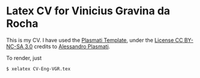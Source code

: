 Latex CV for Vinicius Gravina da Rocha
============

This is my CV. I have used the
[Plasmati Template](http://www.LaTeXTemplates.com), under the [License CC
BY-NC-SA 3.0](http://creativecommons.org/licenses/by-nc-sa/3.0/) credits to [Alessandro
Plasmati](alessandro.plasmati@gmail.com).

To render, just
```
$ xelatex CV-Eng-VGR.tex
```

